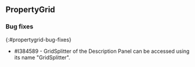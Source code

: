 ## PropertyGrid

### Bug fixes
{:#propertygrid-bug-fixes}

* \#I384589 - GridSplitter of the Description Panel can be accessed using its name "GridSplitter".
